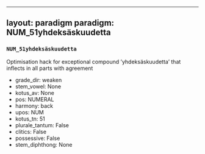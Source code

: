 
---
layout: paradigm
paradigm: NUM_51yhdeksäskuudetta
---
### ` NUM_51yhdeksäskuudetta `

Optimisation hack for exceptional compound ’yhdeksäskuudetta’ that inflects in all parts with agreement
* grade_dir: weaken
* stem_vowel: None
* kotus_av: None
* pos: NUMERAL
* harmony: back
* upos: NUM
* kotus_tn: 51
* plurale_tantum: False
* clitics: False
* possessive: False
* stem_diphthong: None
